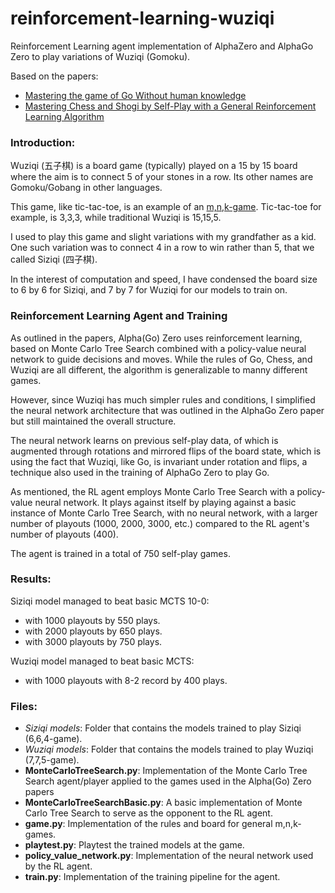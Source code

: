 # reinforcement-learning-wuziqi
Reinforcement Learning agent implementation of AlphaZero and AlphaGo Zero to play variations of Wuziqi (Gomoku).

Based on the papers:
- [Mastering the game of Go Without human knowledge](https://www.nature.com/articles/nature24270/)
- [Mastering Chess and Shogi by Self-Play with a General Reinforcement Learning Algorithm](https://arxiv.org/pdf/1712.01815.pdf)

### Introduction:
Wuziqi (五子棋) is a board game (typically) played on a $15$ by $15$ board where the aim is to connect 5 of your stones in a row. Its other names are Gomoku/Gobang in other languages.

This game, like tic-tac-toe, is an example of an [m,n,k-game](https://en.wikipedia.org/wiki/M,n,k-game). Tic-tac-toe for example, is 3,3,3, while traditional Wuziqi is 15,15,5.

I used to play this game and slight variations with my grandfather as a kid. One such variation was to connect 4 in a row to win rather than 5, that we called Siziqi (四子棋).

In the interest of computation and speed, I have condensed the board size to $6$ by $6$ for Siziqi, and $7$ by $7$ for Wuziqi for our models to train on.

### Reinforcement Learning Agent and Training
As outlined in the papers, Alpha(Go) Zero uses reinforcement learning, based on Monte Carlo Tree Search combined with a policy-value neural network to guide decisions and moves.
While the rules of Go, Chess, and Wuziqi are all different, the algorithm is generalizable to manny different games.

However, since Wuziqi has much simpler rules and conditions, I simplified the neural network architecture that was outlined in the AlphaGo Zero paper but still maintained the overall structure.

The neural network learns on previous self-play data, of which is augmented through rotations and mirrored flips of the board state, which is using the fact that Wuziqi, like Go, is invariant under rotation and flips, a technique also used in the training of AlphaGo Zero to play Go.

As mentioned, the RL agent employs Monte Carlo Tree Search with a policy-value neural network. It plays against itself by playing against a basic instance of Monte Carlo Tree Search, with no neural network, with a larger number of playouts (1000, 2000, 3000, etc.) compared to the RL agent's number of playouts (400).

The agent is trained in a total of $750$ self-play games.

### Results:
Siziqi model managed to beat basic MCTS 10-0:
- with 1000 playouts by 550 plays.
- with 2000 playouts by 650 plays.
- with 3000 playouts by 750 plays.

Wuziqi model managed to beat basic MCTS:
- with 1000 playouts with 8-2 record by 400 plays.

### Files:
- *Siziqi models*: Folder that contains the models trained to play Siziqi (6,6,4-game).
- *Wuziqi models*: Folder that contains the models trained to play Wuziqi (7,7,5-game).
- **MonteCarloTreeSearch.py**: Implementation of the Monte Carlo Tree Search agent/player applied to the games used in the Alpha(Go) Zero papers
- **MonteCarloTreeSearchBasic.py**: A basic implementation of Monte Carlo Tree Search to serve as the opponent to the RL agent.
- **game.py**: Implementation of the rules and board for general m,n,k-games.
- **playtest.py**: Playtest the trained models at the game.
- **policy_value_network.py**: Implementation of the neural network used by the RL agent.
- **train.py**: Implementation of the training pipeline for the agent.
